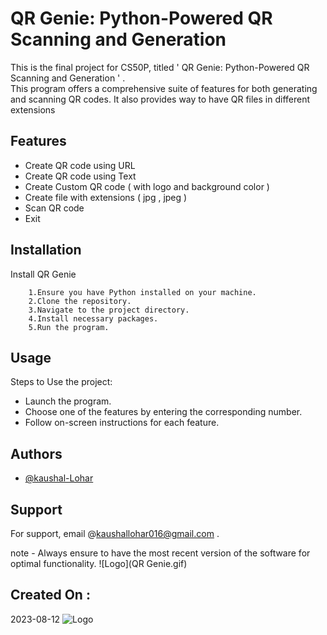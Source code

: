 
# QR Genie: Python-Powered QR Scanning and Generation



This is the final project for CS50P, 
titled ' QR Genie: Python-Powered QR Scanning and Generation ' 
.                    
This program offers a comprehensive suite of features for both generating and scanning QR codes. It also provides way to have QR files in different extensions


## Features

- Create QR code using URL  
- Create QR code using Text
- Create Custom QR code ( with logo and background color )
- Create file with extensions ( jpg , jpeg )
- Scan QR code
- Exit 




## Installation

Install QR Genie

```
    1.Ensure you have Python installed on your machine.
    2.Clone the repository.
    3.Navigate to the project directory.
    4.Install necessary packages.
    5.Run the program.   
```
    
## Usage
Steps to Use the project:

- Launch the program.
- Choose one of the features by entering the corresponding number.
- Follow on-screen instructions for each feature.


## Authors

- [@kaushal-Lohar](https://www.github.com/kaushal016)


## Support

For support, email @kaushallohar016@gmail.com .

note - Always ensure to have the most recent version of the software for optimal functionality.
![Logo](QR Genie.gif)


## Created On : 
2023-08-12
![Logo](/logo.gif)

